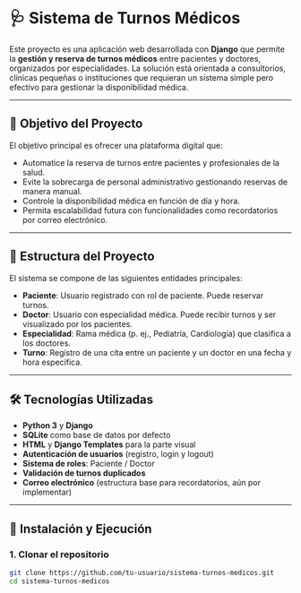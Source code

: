 # 🩺 Sistema de Turnos Médicos

Este proyecto es una aplicación web desarrollada con **Django** que permite la **gestión y reserva de turnos médicos** entre pacientes y doctores, organizados por especialidades. La solución está orientada a consultorios, clínicas pequeñas o instituciones que requieran un sistema simple pero efectivo para gestionar la disponibilidad médica.

---

## 🎯 Objetivo del Proyecto

El objetivo principal es ofrecer una plataforma digital que:

- Automatice la reserva de turnos entre pacientes y profesionales de la salud.
- Evite la sobrecarga de personal administrativo gestionando reservas de manera manual.
- Controle la disponibilidad médica en función de día y hora.
- Permita escalabilidad futura con funcionalidades como recordatorios por correo electrónico.

---

## 🧩 Estructura del Proyecto

El sistema se compone de las siguientes entidades principales:

- **Paciente**: Usuario registrado con rol de paciente. Puede reservar turnos.
- **Doctor**: Usuario con especialidad médica. Puede recibir turnos y ser visualizado por los pacientes.
- **Especialidad**: Rama médica (p. ej., Pediatría, Cardiología) que clasifica a los doctores.
- **Turno**: Registro de una cita entre un paciente y un doctor en una fecha y hora específica.

---

## 🛠️ Tecnologías Utilizadas

- **Python 3** y **Django**
- **SQLite** como base de datos por defecto
- **HTML** y **Django Templates** para la parte visual
- **Autenticación de usuarios** (registro, login y logout)
- **Sistema de roles**: Paciente / Doctor
- **Validación de turnos duplicados**
- **Correo electrónico** (estructura base para recordatorios, aún por implementar)

---

## 🔧 Instalación y Ejecución

### 1. Clonar el repositorio

```bash
git clone https://github.com/tu-usuario/sistema-turnos-medicos.git
cd sistema-turnos-medicos
